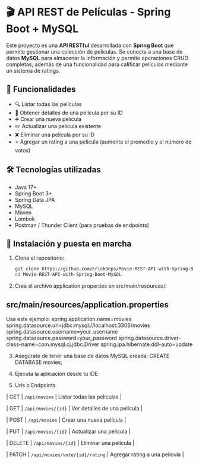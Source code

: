 # 🎬 API REST de Películas - Spring Boot + MySQL

Este proyecto es una **API RESTful** desarrollada con **Spring Boot** que permite gestionar una colección de películas. Se conecta a una base de datos **MySQL** para almacenar la información y permite operaciones CRUD completas, además de una funcionalidad para calificar películas mediante un sistema de ratings.

## 🚀 Funcionalidades

- 🔍 Listar todas las películas
- 🎥 Obtener detalles de una película por su ID
- ➕ Crear una nueva película
- ✏️ Actualizar una película existente
- ❌ Eliminar una película por su ID
- ⭐ Agregar un rating a una película (aumenta el promedio y el número de votos)

## 🛠️ Tecnologías utilizadas

- Java 17+
- Spring Boot 3+
- Spring Data JPA
- MySQL
- Maven
- Lombok
- Postman / Thunder Client (para pruebas de endpoints)

## 🔧 Instalación y puesta en marcha

1. Clona el repositorio:
   ```bash
   git clone https://github.com/ErickDeps/Movie-REST-API-with-Spring-Boot-MySQL.git
   cd Movie-REST-API-with-Spring-Boot-MySQL

2. Crea el archivo application.properties en src/main/resources/:
## src/main/resources/application.properties
Usa este ejemplo:
spring.application.name=movies
spring.datasource.url=jdbc:mysql://localhost:3306/movies
spring.datasource.username=your_username
spring.datasource.password=your_password
spring.datasource.driver-class-name=com.mysql.cj.jdbc.Driver
spring.jpa.hibernate.ddl-auto=update

3. Asegúrate de tener una base de datos MySQL creada:
CREATE DATABASE movies;

4. Ejecuta la aplicación desde tu IDE

5. Urls o Endpoints

| GET    | `/api/movies`                  | Listar todas las películas    |

| GET    | `/api/movies/{id}`             | Ver detalles de una película  |

| POST   | `/api/movies`                  | Crear una nueva película      |

| PUT    | `/api/movies/{id}`             | Actualizar una película       |

| DELETE | `/api/movies/{id}`             | Eliminar una película         |

| PATCH  | `/api/movies/vote/{id}/rating` | Agregar rating a una película |



